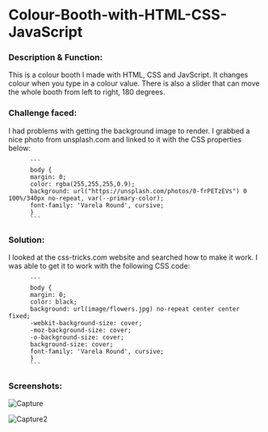 # Colour-Booth-with-HTML-CSS-JavaScript

<h3>Description & Function:</h3>
This is a colour booth I made with HTML, CSS and JavScript. It changes colour when you type in a colour value. There is also a slider that can move the whole booth from left to right, 180 degrees.

<h3>Challenge faced:</h3>
I had problems with getting the background image to render. I grabbed a nice photo from unsplash.com and linked to it with the CSS         properties below:
         
          ```
          body {
          margin: 0;
          color: rgba(255,255,255,0.9);
          background: url("https://unsplash.com/photos/0-frPETzEVs") 0 100%/340px no-repeat, var(--primary-color);
          font-family: 'Varela Round', cursive;
          }
          ```
          
<h3>Solution:</h3>
I looked at the css-tricks.com website and searched how to make it work. I was able to get it to work with the following CSS code:
          
          
          ```
          body { 
          margin: 0;
          color: black;
          background: url(image/flowers.jpg) no-repeat center center fixed; 
          -webkit-background-size: cover;
          -moz-background-size: cover;
          -o-background-size: cover;
          background-size: cover;
          font-family: 'Varela Round', cursive;
          }  
          ```
          
<h3>Screenshots:</h3>

![Capture](https://user-images.githubusercontent.com/40691059/75191778-4af9ac00-5753-11ea-8e8b-a8aa17ba63ed.PNG)

![Capture2](https://user-images.githubusercontent.com/40691059/75191791-5220ba00-5753-11ea-97cd-a084451e0ec0.PNG)

